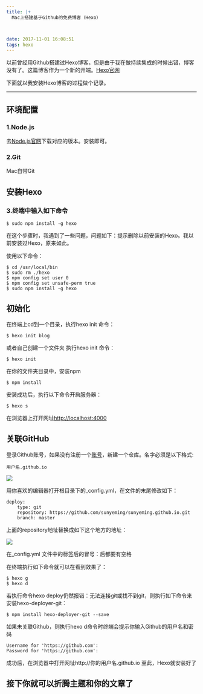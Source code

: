 ```yaml
---
title: |+
  Mac上搭建基于Github的免费博客（Hexo）



date: 2017-11-01 16:08:51
tags: hexo
---
```

以前曾经用Github搭建过Hexo博客，但是由于我在做持续集成的时候出错，博客没有了。这篇博客作为一个新的开端。[Hexo官网](https://hexo.io/docs/)

下面就以我安装Hexo博客的过程做个记录。
<!--more-->
---
##  环境配置
 
### 1.Node.js
去[Node.js官网](https://nodejs.org/en/)下载对应的版本。安装即可。
### 2.Git
Mac自带Git

## 安装Hexo
### 3.终端中输入如下命令
	
	$ sudo npm install -g hexo

在这个步骤时，我遇到了一些问题，问题如下：提示删除以前安装的Hexo。我以前安装过Hexo，原来如此。

使用以下命令：

	$ cd /usr/local/bin
	$ sudo rm ./hexo
	$ npm config set user 0
	$ npm config set unsafe-perm true
	$ sudo npm install -g hexo
	
## 初始化
在终端上cd到一个目录，执行hexo init 命令：

	$ hexo init blog
或者自己创建一个文件夹 执行hexo init 命令：

	$ hexo init
在你的文件夹目录中，安装npm

	$ npm install
安装成功后，执行以下命令开启服务器：

	$ hexo s
在浏览器上打开网址[http://localhost:4000](http://0.0.0.0:4000/)

## 关联GitHub
登录Github账号，如果没有注册一个[账号](https://github.com/join?source=login)，新建一个仓库。名字必须是以下格式:
	
	用户名.github.io


![](1.png)

用你喜欢的编辑器打开根目录下的_config.yml，在文件的末尾修改如下：

	deploy:
    	type: git
    	repository: https://github.com/sunyeming/sunyeming.github.io.git
    	branch: master

上面的repository地址替换成如下这个地方的地址：

![](2.png)

在_config.yml 文件中的标签后的冒号：后都要有空格

在终端执行如下命令就可以在看到效果了：

	$ hexo g
	$ hexo d
若执行命令hexo deploy仍然报错：无法连接git或找不到git，则执行如下命令来安装hexo-deployer-git：

	$ npm install hexo-deployer-git --save

如果未关联Github，则执行hexo d命令时终端会提示你输入Github的用户名和密码
	
	Username for 'https://github.com':
	Password for 'https://github.com':
	
成功后，在浏览器中打开网址http://你的用户名.github.io
至此，Hexo就安装好了

## 接下你就可以折腾主题和你的文章了





	




